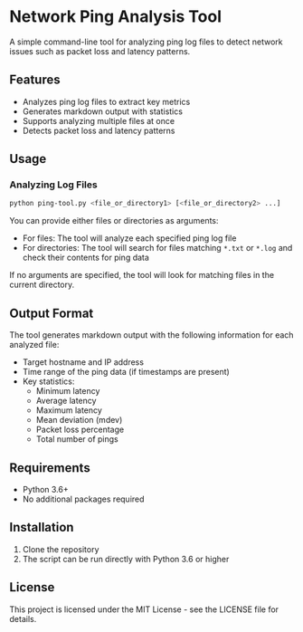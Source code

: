 # Network Ping Analysis Tool

A simple command-line tool for analyzing ping log files to detect network issues such as packet loss and latency patterns.

## Features

- Analyzes ping log files to extract key metrics
- Generates markdown output with statistics
- Supports analyzing multiple files at once
- Detects packet loss and latency patterns

## Usage

### Analyzing Log Files

```bash
python ping-tool.py <file_or_directory1> [<file_or_directory2> ...]
```

You can provide either files or directories as arguments:
- For files: The tool will analyze each specified ping log file
- For directories: The tool will search for files matching `*.txt` or `*.log` and check their contents for ping data

If no arguments are specified, the tool will look for matching files in the current directory.

## Output Format

The tool generates markdown output with the following information for each analyzed file:

- Target hostname and IP address
- Time range of the ping data (if timestamps are present)
- Key statistics:
  - Minimum latency
  - Average latency
  - Maximum latency
  - Mean deviation (mdev)
  - Packet loss percentage
  - Total number of pings

## Requirements

- Python 3.6+
- No additional packages required

## Installation

1. Clone the repository
2. The script can be run directly with Python 3.6 or higher

## License

This project is licensed under the MIT License - see the LICENSE file for details.